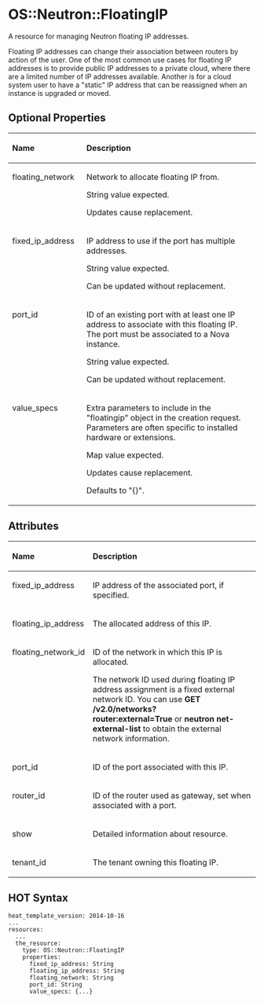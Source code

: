 # OS::Neutron::FloatingIP<a name="EN-US_TOPIC_0088407176"></a>

A resource for managing Neutron floating IP addresses.

Floating IP addresses can change their association between routers by action of the user. One of the most common use cases for floating IP addresses is to provide public IP addresses to a private cloud, where there are a limited number of IP addresses available. Another is for a cloud system user to have a "static" IP address that can be reassigned when an instance is upgraded or moved.

## Optional Properties<a name="section13574115131710"></a>

<a name="table185461036171010"></a>
<table><thead align="left"><tr id="row1998243853013"><th class="cellrowborder" valign="top" width="30%" id="mcps1.1.3.1.1"><p id="p354718362102"><a name="p354718362102"></a><a name="p354718362102"></a><strong id="b16143824274"><a name="b16143824274"></a><a name="b16143824274"></a>Name</strong></p>
</th>
<th class="cellrowborder" valign="top" width="70%" id="mcps1.1.3.1.2"><p id="p13547183614105"><a name="p13547183614105"></a><a name="p13547183614105"></a><strong id="b1014418210273"><a name="b1014418210273"></a><a name="b1014418210273"></a>Description</strong></p>
</th>
</tr>
</thead>
<tbody><tr id="row598313381301"><td class="cellrowborder" valign="top" width="30%" headers="mcps1.1.3.1.1 "><p id="p3547163611017"><a name="p3547163611017"></a><a name="p3547163611017"></a>floating_network</p>
</td>
<td class="cellrowborder" valign="top" width="70%" headers="mcps1.1.3.1.2 "><p id="p1733784"><a name="p1733784"></a><a name="p1733784"></a>Network to allocate floating IP from.</p>
<p id="p15604063"><a name="p15604063"></a><a name="p15604063"></a>String value expected.</p>
<p id="p6218840"><a name="p6218840"></a><a name="p6218840"></a>Updates cause replacement.</p>
</td>
</tr>
<tr id="row1498353818306"><td class="cellrowborder" valign="top" width="30%" headers="mcps1.1.3.1.1 "><p id="p1654715368103"><a name="p1654715368103"></a><a name="p1654715368103"></a>fixed_ip_address</p>
</td>
<td class="cellrowborder" valign="top" width="70%" headers="mcps1.1.3.1.2 "><p id="p33964049"><a name="p33964049"></a><a name="p33964049"></a>IP address to use if the port has multiple addresses.</p>
<p id="p37240986"><a name="p37240986"></a><a name="p37240986"></a>String value expected.</p>
<p id="p66733418"><a name="p66733418"></a><a name="p66733418"></a>Can be updated without replacement.</p>
</td>
</tr>
<tr id="row1898343817307"><td class="cellrowborder" valign="top" width="30%" headers="mcps1.1.3.1.1 "><p id="p10378851101511"><a name="p10378851101511"></a><a name="p10378851101511"></a>port_id</p>
</td>
<td class="cellrowborder" valign="top" width="70%" headers="mcps1.1.3.1.2 "><p id="p36697739"><a name="p36697739"></a><a name="p36697739"></a>ID of an existing port with at least one IP address to associate with this floating IP. The port must be associated to a Nova instance.</p>
<p id="p61844198"><a name="p61844198"></a><a name="p61844198"></a>String value expected.</p>
<p id="p19726877"><a name="p19726877"></a><a name="p19726877"></a>Can be updated without replacement.</p>
</td>
</tr>
<tr id="row199831384304"><td class="cellrowborder" valign="top" width="30%" headers="mcps1.1.3.1.1 "><p id="p15812129101911"><a name="p15812129101911"></a><a name="p15812129101911"></a>value_specs</p>
</td>
<td class="cellrowborder" valign="top" width="70%" headers="mcps1.1.3.1.2 "><p id="p54373191"><a name="p54373191"></a><a name="p54373191"></a>Extra parameters to include in the "floatingip" object in the creation request. Parameters are often specific to installed hardware or extensions.</p>
<p id="p42152370"><a name="p42152370"></a><a name="p42152370"></a>Map value expected.</p>
<p id="p43827015"><a name="p43827015"></a><a name="p43827015"></a>Updates cause replacement.</p>
<p id="p58898822"><a name="p58898822"></a><a name="p58898822"></a>Defaults to "{}".</p>
</td>
</tr>
</tbody>
</table>

## Attributes<a name="section96241723121719"></a>

<a name="table13695203012207"></a>
<table><thead align="left"><tr id="row5996523113220"><th class="cellrowborder" valign="top" width="31%" id="mcps1.1.3.1.1"><p id="p186951130122010"><a name="p186951130122010"></a><a name="p186951130122010"></a><strong id="b762293516324"><a name="b762293516324"></a><a name="b762293516324"></a>Name</strong></p>
</th>
<th class="cellrowborder" valign="top" width="69%" id="mcps1.1.3.1.2"><p id="p146956304201"><a name="p146956304201"></a><a name="p146956304201"></a><strong id="b162316356327"><a name="b162316356327"></a><a name="b162316356327"></a>Description</strong></p>
</th>
</tr>
</thead>
<tbody><tr id="row59967231321"><td class="cellrowborder" valign="top" width="31%" headers="mcps1.1.3.1.1 "><p id="p11695153042012"><a name="p11695153042012"></a><a name="p11695153042012"></a>fixed_ip_address</p>
</td>
<td class="cellrowborder" valign="top" width="69%" headers="mcps1.1.3.1.2 "><p id="p15695430122010"><a name="p15695430122010"></a><a name="p15695430122010"></a>IP address of the associated port, if specified.</p>
</td>
</tr>
<tr id="row1599652333216"><td class="cellrowborder" valign="top" width="31%" headers="mcps1.1.3.1.1 "><p id="p176951430172019"><a name="p176951430172019"></a><a name="p176951430172019"></a>floating_ip_address</p>
</td>
<td class="cellrowborder" valign="top" width="69%" headers="mcps1.1.3.1.2 "><p id="p3695173032019"><a name="p3695173032019"></a><a name="p3695173032019"></a>The allocated address of this IP.</p>
</td>
</tr>
<tr id="row139965237328"><td class="cellrowborder" valign="top" width="31%" headers="mcps1.1.3.1.1 "><p id="p10695183018201"><a name="p10695183018201"></a><a name="p10695183018201"></a>floating_network_id</p>
</td>
<td class="cellrowborder" valign="top" width="69%" headers="mcps1.1.3.1.2 "><p id="p51678591"><a name="p51678591"></a><a name="p51678591"></a>ID of the network in which this IP is allocated.</p>
<p id="p111272332537"><a name="p111272332537"></a><a name="p111272332537"></a>The network ID used during floating IP address assignment is a fixed external network ID. You can use <strong id="b5365390813958"><a name="b5365390813958"></a><a name="b5365390813958"></a>GET /v2.0/networks?router:external=True</strong>&nbsp;or&nbsp;<strong id="b5099926813958"><a name="b5099926813958"></a><a name="b5099926813958"></a>neutron net-external-list</strong> to obtain the external network information.</p>
</td>
</tr>
<tr id="row19962238329"><td class="cellrowborder" valign="top" width="31%" headers="mcps1.1.3.1.1 "><p id="p26951130152014"><a name="p26951130152014"></a><a name="p26951130152014"></a>port_id</p>
</td>
<td class="cellrowborder" valign="top" width="69%" headers="mcps1.1.3.1.2 "><p id="p2069533014206"><a name="p2069533014206"></a><a name="p2069533014206"></a>ID of the port associated with this IP.</p>
</td>
</tr>
<tr id="row6996102373210"><td class="cellrowborder" valign="top" width="31%" headers="mcps1.1.3.1.1 "><p id="p1069510309207"><a name="p1069510309207"></a><a name="p1069510309207"></a>router_id</p>
</td>
<td class="cellrowborder" valign="top" width="69%" headers="mcps1.1.3.1.2 "><p id="p17695130202014"><a name="p17695130202014"></a><a name="p17695130202014"></a>ID of the router used as gateway, set when associated with a port.</p>
</td>
</tr>
<tr id="row139961123163212"><td class="cellrowborder" valign="top" width="31%" headers="mcps1.1.3.1.1 "><p id="p19695153011205"><a name="p19695153011205"></a><a name="p19695153011205"></a>show</p>
</td>
<td class="cellrowborder" valign="top" width="69%" headers="mcps1.1.3.1.2 "><p id="p4695183022016"><a name="p4695183022016"></a><a name="p4695183022016"></a>Detailed information about resource.</p>
</td>
</tr>
<tr id="row179961823183219"><td class="cellrowborder" valign="top" width="31%" headers="mcps1.1.3.1.1 "><p id="p19695153082010"><a name="p19695153082010"></a><a name="p19695153082010"></a>tenant_id</p>
</td>
<td class="cellrowborder" valign="top" width="69%" headers="mcps1.1.3.1.2 "><p id="p369510304201"><a name="p369510304201"></a><a name="p369510304201"></a>The tenant owning this floating IP.</p>
</td>
</tr>
</tbody>
</table>

## HOT Syntax<a name="section1470743281718"></a>

```
heat_template_version: 2014-10-16
...
resources:
  ...
  the_resource:
    type: OS::Neutron::FloatingIP
    properties:
      fixed_ip_address: String
      floating_ip_address: String
      floating_network: String
      port_id: String
      value_specs: {...}
```

